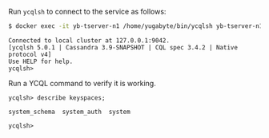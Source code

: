 <!--
+++
private = true
+++
-->

Run `ycqlsh` to connect to the service as follows:

```sh
$ docker exec -it yb-tserver-n1 /home/yugabyte/bin/ycqlsh yb-tserver-n1
```

```output
Connected to local cluster at 127.0.0.1:9042.
[ycqlsh 5.0.1 | Cassandra 3.9-SNAPSHOT | CQL spec 3.4.2 | Native protocol v4]
Use HELP for help.
ycqlsh>
```

Run a YCQL command to verify it is working.

```cql
ycqlsh> describe keyspaces;
```

```output
system_schema  system_auth  system

ycqlsh>
```
